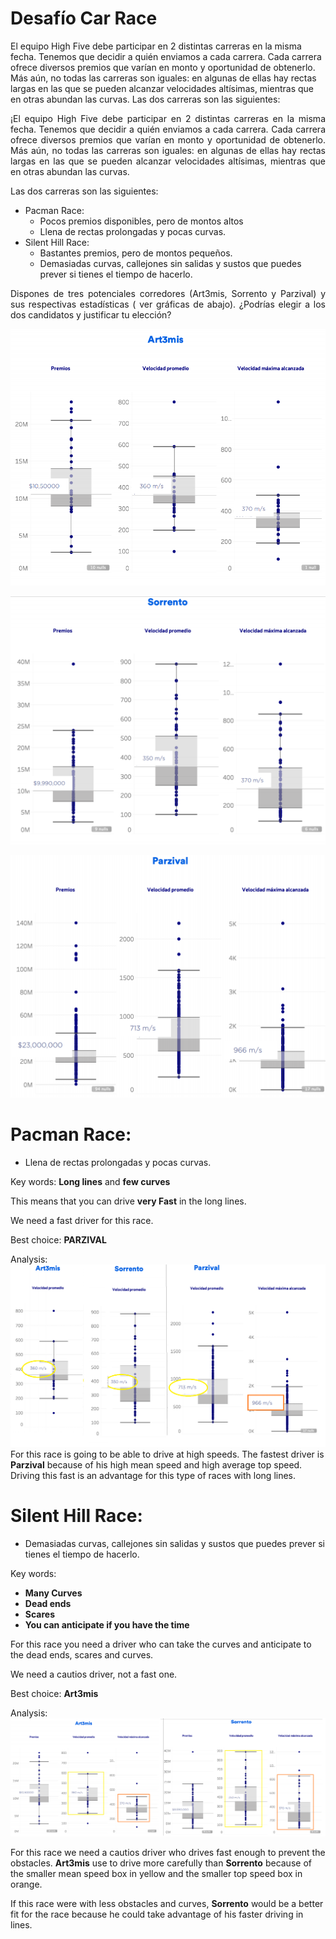 
<h1> Desafío Car Race </h1> 


El equipo High Five debe participar en 2 distintas carreras en la misma fecha. Tenemos que decidir 
a quién enviamos a cada carrera. Cada carrera ofrece diversos premios que varían en monto y 
oportunidad de obtenerlo. Más aún, no todas las carreras son iguales: en algunas de ellas hay 
rectas largas en las que se pueden alcanzar velocidades altísimas, mientras que en otras abundan 
las curvas.
Las dos carreras son las siguientes:
    
<p style="text-align: justify;">¡El equipo High Five debe participar en 2 distintas carreras en la misma fecha. Tenemos que decidir a quién enviamos a cada carrera. Cada carrera ofrece diversos premios que varían en monto y oportunidad de obtenerlo. Más aún, no todas las carreras son iguales: en algunas de ellas hay rectas largas en las que se pueden alcanzar velocidades altísimas, mientras que en otras abundan las curvas.</p>
    
Las dos carreras son las siguientes:
    
+ Pacman Race:
    + Pocos premios disponibles, pero de montos altos
    + Llena de rectas prolongadas y pocas curvas.
+ Silent Hill Race:
    + Bastantes premios, pero de montos pequeños.
    + Demasiadas curvas, callejones sin salidas y sustos que puedes prever si tienes el tiempo de hacerlo.
    
<p style="text-align: justify;">Dispones de tres potenciales corredores (Art3mis, Sorrento y Parzival) y sus respectivas estadísticas ( ver gráficas de abajo). ¿Podrías elegir a los dos candidatos y justificar tu elección?</p>
    
![](documentos/Artemis1.png)

![](documentos/Sorrento.png)
    
![](documentos/Parzival.png)


# Pacman Race:
+ Llena de rectas prolongadas y pocas curvas.

Key words: **Long lines** and **few curves**

This means that you can drive **very Fast** in the long lines. 

We need a fast driver for this race. 

Best choice: **PARZIVAL**

Analysis:
![](documentos/pacman.png)
For this race is going to be able to drive at high speeds. The fastest driver is **Parzival** because of his high mean speed and high average top speed. Driving this fast is an advantage for this type of races with long lines.


# Silent Hill Race:
+ Demasiadas curvas, callejones sin salidas y sustos que puedes prever si tienes el tiempo de hacerlo.
    
Key words: 
+ **Many Curves**
+ **Dead ends** 
+ **Scares**
+ **You can anticipate if you have the time**

For this race you need a driver who can take the curves and anticipate to the dead ends, scares and curves.

We need a cautios driver, not a fast one.

Best choice: **Art3mis**

Analysis:
![](documentos/silent.png)

For this race we need a cautios driver who drives fast enough to prevent the obstacles. **Art3mis** use to drive more carefully than **Sorrento** because of the smaller mean speed box in yellow and the smaller top speed box in orange.

If this race were with less obstacles and curves, **Sorrento** would be a better fit for the race because he could take advantage of his faster driving in lines.